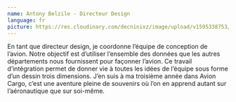 ```yaml
---
name: Antony Belzile - Directeur Design
language: fr
picture: https://res.cloudinary.com/decninixz/image/upload/v1595338753/109883209_619035792367291_2833496182275328068_n_kfefwm.jpg
---
```

En tant que directeur design, je coordonne l’équipe de conception de l’avion.  Notre objectif est d’utiliser l’ensemble des données que les autres départements nous fournissent pour façonner l’avion.  Ce travail d’intégration permet de donner vie à toutes les idées de l’équipe sous forme d’un dessin trois dimensions.  J’en suis à ma troisième année dans Avion Cargo, c’est une aventure pleine de souvenirs où l’on en apprend autant sur l’aéronautique que sur soi-même.